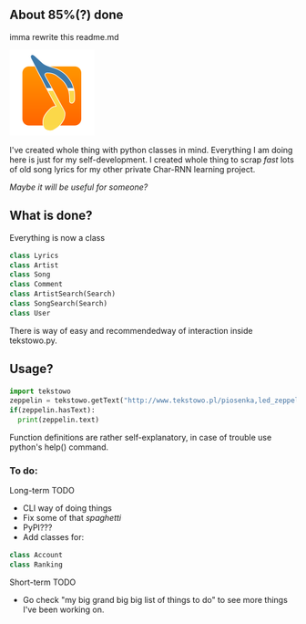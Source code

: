 ## About 85%(?) done

imma rewrite this readme.md

![logo](misc/py.png)

I've created whole thing with python classes in mind. Everything I am doing here
is just for my self-development. I created whole thing to scrap *fast* lots of
old song lyrics for my other private Char-RNN learning project.

*Maybe it will be useful for someone?*

## What is done?

Everything is now a class
```python
class Lyrics
class Artist
class Song
class Comment
class ArtistSearch(Search)
class SongSearch(Search)
class User
```
There is way of easy and recommendedway of interaction inside tekstowo.py.

## Usage?

```python
import tekstowo
zeppelin = tekstowo.getText("http://www.tekstowo.pl/piosenka,led_zeppelin,stairway_to_heaven.html")
if(zeppelin.hasText):
  print(zeppelin.text)
```

Function definitions are rather self-explanatory, in case of trouble use python's help() command.

### To do:
Long-term TODO
- CLI way of doing things
- Fix some of that *spaghetti*
- PyPI???
- Add classes for:
```python
class Account
class Ranking
```
Short-term TODO
- Go check "my big grand big big list of things to do" to see more things I've been working on.
